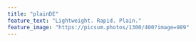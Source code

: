 ```yaml
---
title: "plainDE"
feature_text: "Lightweight. Rapid. Plain."
feature_image: "https://picsum.photos/1300/400?image=989"
---
```


